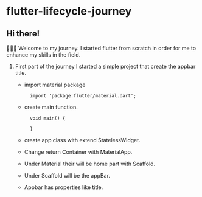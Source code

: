 # flutter-lifecycle-journey

## Hi there!

👨🏽‍💻 Welcome to my journey. I started flutter from scratch in order for me to enhance my skills in the field.

1. First part of the journey I started a simple project that create the appbar title.

    - import material package
    
            import 'package:flutter/material.dart';
            
    - create main function.
        
            void main() {
                
            }
        
    - create app class with extend StatelessWidget.
    - Change return Container with MaterialApp.
    - Under Material their will be home part with Scaffold.
    - Under Scaffold will be the appBar.
    - Appbar has properties like title.


